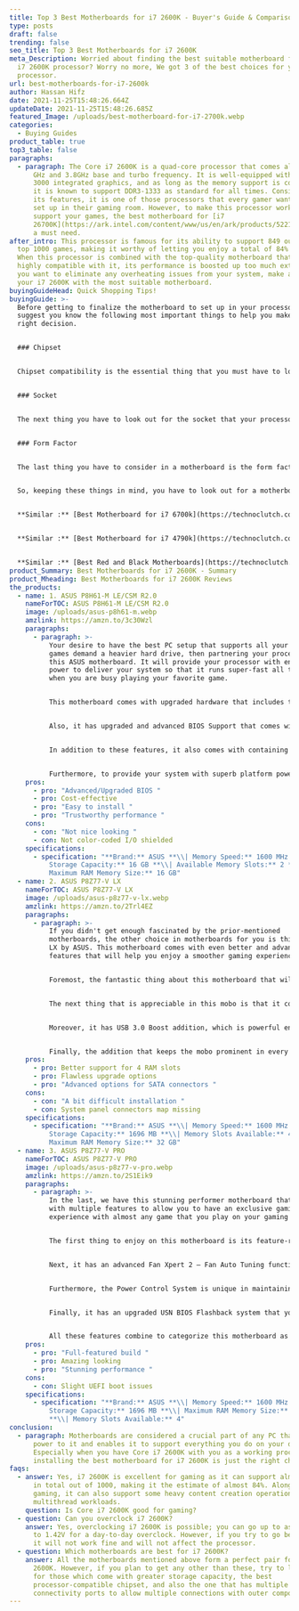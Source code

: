```yaml
---
title: Top 3 Best Motherboards for i7 2600K - Buyer's Guide & Comparison
type: posts
draft: false
trending: false
seo_title: Top 3 Best Motherboards for i7 2600K
meta_Description: Worried about finding the best suitable motherboard for your
  i7 2600K processor? Worry no more, We got 3 of the best choices for your
  processor.
url: best-motherboards-for-i7-2600k
author: Hassan Hifz
date: 2021-11-25T15:48:26.664Z
updateDate: 2021-11-25T15:48:26.685Z
featured_Image: /uploads/best-motherboard-for-i7-2700k.webp
categories:
  - Buying Guides
product_table: true
top3_table: false
paragraphs:
  - paragraph: The Core i7 2600K is a quad-core processor that comes along with 3.4
      GHz and 3.8GHz base and turbo frequency. It is well-equipped with Intel HD
      3000 integrated graphics, and as long as the memory support is concerned,
      it is known to support DDR3-1333 as standard for all times. Considering
      its features, it is one of those processors that every gamer wants to have
      set up in their gaming room. However, to make this processor work best to
      support your games, the best motherboard for [i7
      26700K](https://ark.intel.com/content/www/us/en/ark/products/52214/intel-core-i7-2600k-processor-8m-cache-up-to-3-80-ghz.html) is
      a must need.
after_intro: This processor is famous for its ability to support 849 out of the
  top 1000 games, making it worthy of letting you enjoy a total of 84% of games.
  When this processor is combined with the top-quality motherboard that is
  highly compatible with it, its performance is boosted up too much extent. If
  you want to eliminate any overheating issues from your system, make a pair of
  your i7 2600K with the most suitable motherboard.
buyingGuideHead: Quick Shopping Tips!
buyingGuide: >-
  Before getting to finalize the motherboard to set up in your processor, we
  suggest you know the following most important things to help you make the
  right decision.


  ### Chipset


  Chipset compatibility is the essential thing that you must have to look out for in a motherboard when buying it for your i7 2600K. You have first to figure out which chipset is available in your CPU and then choose the motherboard compatible with the one in the CPU.


  ### Socket


  The next thing you have to look out for the socket that your processor has. You have to make sure that you find a motherboard that supports the socket compatible with the i7 2600K processor you already have.


  ### Form Factor


  The last thing you have to consider in a motherboard is the form factor that includes the general shape, size, and other specifications.


  So, keeping these things in mind, you have to look out for a motherboard that contains the best-suited form factor for your processor.


  **Similar :** [Best Motherboard for i7 6700k](https://technoclutch.com/best-motherboard-for-i7-6700k/)


  **Similar :** [Best Motherboard for i7 4790k](https://technoclutch.com/best-motherboard-for-i7-4790k/)


  **Similar :** [Best Red and Black Motherboards](https://technoclutch.com/best-motherboard-for-i7-6700k/)
product_Summary: Best Motherboards for i7 2600K - Summary
product_Mheading: Best Motherboards for i7 2600K Reviews
the_products:
  - name: 1. ASUS P8H61-M LE/CSM R2.0
    nameForTOC: ASUS P8H61-M LE/CSM R2.0
    image: /uploads/asus-p8h61-m.webp
    amzlink: https://amzn.to/3c30Wzl
    paragraphs:
      - paragraph: >-
          Your desire to have the best PC setup that supports all your top-notch
          games demand a heavier hard drive, then partnering your processor with
          this ASUS motherboard. It will provide your processor with enough
          power to deliver your system so that it runs super-fast all the time
          when you are busy playing your favorite game.


          This motherboard comes with upgraded hardware that includes top-rated and best-selling boards among hard-core gamers. This is because the hardware has every valuable component needed to support almost all advanced games.


          Also, it has upgraded and advanced BIOS Support that comes with a powerful Fast Boot Feature. These additions add more quality to its existence and performance and never let any user regret the choice you make to get the right partner for your processor.


          In addition to these features, it also comes with containing the New Era of Digital Power Design introduced to enable the high power efficiency, superior scaling system, and improved performance scaling, which are the dire need of any processor to support any high power-demanding games.


          Furthermore, to provide your system with superb platform power, it comes with advanced real-time power management and a system-level energy-saving system that ensures the process most intelligently. Also, if you want to prioritize any bandwidth to various applications, you can do it simply through its Real-time Network Bandwidth control application installed mainly for this purpose.
    pros:
      - pro: "Advanced/Upgraded BIOS "
      - pro: Cost-effective
      - pro: "Easy to install "
      - pro: "Trustworthy performance "
    cons:
      - con: "Not nice looking "
      - con: Not color-coded I/O shielded
    specifications:
      - specification: "**Brand:** ASUS **\\| Memory Speed:** 1600 MHz **\\| Memory
          Storage Capacity:** 16 GB **\\| Available Memory Slots:** 2 **\\|
          Maximum RAM Memory Size:** 16 GB"
  - name: 2. ASUS P8Z77-V LX
    nameForTOC: ASUS P8Z77-V LX
    image: /uploads/asus-p8z77-v-lx.webp
    amzlink: https://amzn.to/2Trl4EZ
    paragraphs:
      - paragraph: >-
          If you didn't get enough fascinated by the prior-mentioned
          motherboards, the other choice in motherboards for you is this P8Z77-V
          LX by ASUS. This motherboard comes with even better and advanced
          features that will help you enjoy a smoother gaming experience.


          Foremost, the fantastic thing about this motherboard that will leave you amazed is its Anti-Surge Protection technology. This technology keeps your gaming device and all its significant components protected from any voltage current that might damage them all. It is an amazingly protective addition to the system, which makes sure that your device is at the lower risks of damage while you are enjoying your most whole on it in every instant of time.


          The next thing that is appreciable in this mobo is that it contains a complete New Era of Digital Power Design. The purpose of this design is to fully provide improved performance scaling, high power efficiency, and superior system scaling, all of which are needed to maintain the impressive functionality of the whole build.


          Moreover, it has USB 3.0 Boost addition, which is powerful enough to set up the USB 3.0 device into a maximum of three modes: Normal, Turbo, and the UASP that improve the overall write/read performance of the device quickly.


          Finally, the addition that keeps the mobo prominent in every user's eyes is probably its Real-time Power Management and Level Energy Saving System, as they keep the device robust and intelligent enough in controlling almost every internal functioning of both the components and the overall build also.
    pros:
      - pro: Better support for 4 RAM slots
      - pro: Flawless upgrade options
      - pro: "Advanced options for SATA connectors "
    cons:
      - con: "A bit difficult installation "
      - con: System panel connectors map missing
    specifications:
      - specification: "**Brand:** ASUS **\\| Memory Speed:** 1600 MHz **\\| Memory
          Storage Capacity:** 1696 MB **\\| Memory Slots Available:** 4 **\\|
          Maximum RAM Memory Size:** 32 GB"
  - name: 3. ASUS P8Z77-V PRO
    nameForTOC: ASUS P8Z77-V PRO
    image: /uploads/asus-p8z77-v-pro.webp
    amzlink: https://amzn.to/2S1Eik9
    paragraphs:
      - paragraph: >-
          In the last, we have this stunning performer motherboard that comes
          with multiple features to allow you to have an exclusive gaming
          experience with almost any game that you play on your gaming device.


          The first thing to enjoy on this motherboard is its feature-rich existence that comprises quick data and internet sharing, multimedia management, and the diverse remote control system that allows you to be entirely at ease with the usage all the time.


          Next, it has an advanced Fan Xpert 2 – Fan Auto Tuning function that is highly functional and well-equipped with the capability to optimize speed control and adjust the settings for each fan for best-ever functioning and performance.


          Furthermore, the Power Control System is unique in maintaining the most flexible precise adjustments that are important for High Power Efficiency, System Stability, and improved performance scaling on both the RAM & CPU.


          Finally, it has an upgraded USN BIOS Flashback system that you can activate simply by plugging in the USB directly with your BIOS file and click on the button that is specified for the most straightforward BIOS updates, and you're done.


          All these features combine to categorize this motherboard as one of the most stunning mobos at present times. When you pair it with i7 2600K, you get the advanced and powerful performance of all times from this board, and you get to enjoy whatever you do on it.
    pros:
      - pro: "Full-featured build "
      - pro: Amazing looking
      - pro: "Stunning performance "
    cons:
      - con: Slight UEFI boot issues
    specifications:
      - specification: "**Brand:** ASUS **\\| Memory Speed:** 1600 MHz **\\| Memory
          Storage Capacity:** 1696 MB **\\| Maximum RAM Memory Size:** 32 GB
          **\\| Memory Slots Available:** 4"
conclusion:
  - paragraph: Motherboards are considered a crucial part of any PC that provides
      power to it and enables it to support everything you do on your device.
      Especially when you have Core i7 2600K with you as a working processor,
      installing the best motherboard for i7 2600K is just the right choice.
faqs:
  - answer: Yes, i7 2600K is excellent for gaming as it can support almost 849 games
      in total out of 1000, making it the estimate of almost 84%. Along with
      gaming, it can also support some heavy content creation operations and
      multithread workloads.
    question: Is Core i7 2600K good for gaming?
  - question: Can you overclock i7 2600K?
    answer: Yes, overclocking i7 2600K is possible; you can go up to as much as up
      to 1.42V for a day-to-day overclock. However, if you try to go beyond it,
      it will not work fine and will not affect the processor.
  - question: Which motherboards are best for i7 2600K?
    answer: All the motherboards mentioned above form a perfect pair for the i7
      2600K. However, if you plan to get any other than these, try to look out
      for those which come with greater storage capacity, the best
      processor-compatible chipset, and also the one that has multiple
      connectivity ports to allow multiple connections with outer components.
---
```

